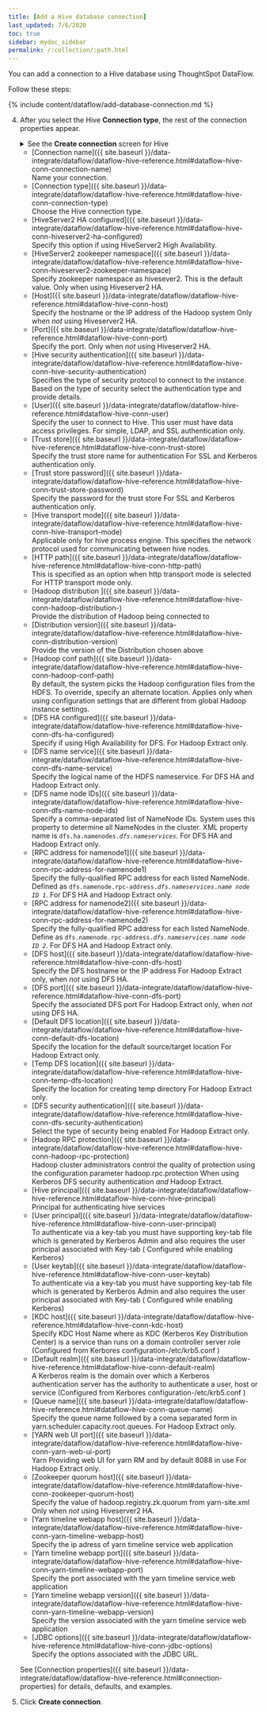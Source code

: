 ```yaml
---
title: [Add a Hive database connection]
last_updated: 7/6/2020
toc: true
sidebar: mydoc_sidebar
permalink: /:collection/:path.html
---
```

You can add a connection to a Hive database using ThoughtSpot DataFlow.

Follow these steps:


{% include content/dataflow/add-database-connection.md %}

4. After you select the Hive **Connection type**, the rest of the connection properties appear.

   <details>
     <summary>See the <strong>Create connection</strong> screen for Hive</summary>
     <p>
      <img src="../../images/dataflow-hive-create.png" alt="Create Hive connection" /></p>
   </details>

   * [Connection name]({{ site.baseurl }}/data-integrate/dataflow/dataflow-hive-reference.html#dataflow-hive-conn-connection-name)<br/>Name your connection.
   * [Connection type]({{ site.baseurl }}/data-integrate/dataflow/dataflow-hive-reference.html#dataflow-hive-conn-connection-type)<br/>Choose the Hive connection type.
   * [HiveServer2 HA configured]({{ site.baseurl }}/data-integrate/dataflow/dataflow-hive-reference.html#dataflow-hive-conn-hiveserver2-ha-configured)<br/>Specify this option if using HiveServer2 High Availability.
   * [HiveServer2 zookeeper namespace]({{ site.baseurl }}/data-integrate/dataflow/dataflow-hive-reference.html#dataflow-hive-conn-hiveserver2-zookeeper-namespace)<br/>Specify zookeeper namespace as hivesever2. This is the default value. Only when using Hiveserver2 HA.
   * [Host]({{ site.baseurl }}/data-integrate/dataflow/dataflow-hive-reference.html#dataflow-hive-conn-host)<br/>Specify the hostname or the IP address of the Hadoop system Only when <em>not</em> using Hiveserver2 HA.
   * [Port]({{ site.baseurl }}/data-integrate/dataflow/dataflow-hive-reference.html#dataflow-hive-conn-port)<br/>Specify the port. Only when <em>not</em> using Hiveserver2 HA.
   * [Hive security authentication]({{ site.baseurl }}/data-integrate/dataflow/dataflow-hive-reference.html#dataflow-hive-conn-hive-security-authentication)<br/>Specifies the type of security protocol to connect to the instance. Based on the type of security select the authentication type and provide details.
   * [User]({{ site.baseurl }}/data-integrate/dataflow/dataflow-hive-reference.html#dataflow-hive-conn-user)<br/>Specify the user to connect to Hive. This user must have data access privileges. For simple, LDAP, and SSL authentication only.
   * [Trust store]({{ site.baseurl }}/data-integrate/dataflow/dataflow-hive-reference.html#dataflow-hive-conn-trust-store)<br/>Specify the trust store name for authentication For SSL and Kerberos authentication only.
   * [Trust store password]({{ site.baseurl }}/data-integrate/dataflow/dataflow-hive-reference.html#dataflow-hive-conn-trust-store-password)<br/>Specify the password for the trust store For SSL and Kerberos authentication only.
   * [Hive transport mode]({{ site.baseurl }}/data-integrate/dataflow/dataflow-hive-reference.html#dataflow-hive-conn-hive-transport-mode)<br/>Applicable only for hive process engine. This specifies the network protocol used for communicating between hive nodes.
   * [HTTP path]({{ site.baseurl }}/data-integrate/dataflow/dataflow-hive-reference.html#dataflow-hive-conn-http-path)<br/>This is specified as an option when http transport mode is selected For HTTP transport mode only.
   * [Hadoop distribution ]({{ site.baseurl }}/data-integrate/dataflow/dataflow-hive-reference.html#dataflow-hive-conn-hadoop-distribution-)<br/>Provide the distribution of Hadoop being connected to
   * [Distribution version]({{ site.baseurl }}/data-integrate/dataflow/dataflow-hive-reference.html#dataflow-hive-conn-distribution-version)<br/>Provide the version of the Distribution chosen above
   * [Hadoop conf path]({{ site.baseurl }}/data-integrate/dataflow/dataflow-hive-reference.html#dataflow-hive-conn-hadoop-conf-path)<br/>By default, the system picks the Hadoop configuration files from the HDFS. To override, specify an alternate location. Applies only when using configuration settings that are different from global Hadoop instance settings.
   * [DFS HA configured]({{ site.baseurl }}/data-integrate/dataflow/dataflow-hive-reference.html#dataflow-hive-conn-dfs-ha-configured)<br/>Specify if using High Availability for DFS. For Hadoop Extract only.
   * [DFS name service]({{ site.baseurl }}/data-integrate/dataflow/dataflow-hive-reference.html#dataflow-hive-conn-dfs-name-service)<br/>Specify the logical name of the HDFS nameservice.  For DFS HA and Hadoop Extract only.
   * [DFS name node IDs]({{ site.baseurl }}/data-integrate/dataflow/dataflow-hive-reference.html#dataflow-hive-conn-dfs-name-node-ids)<br/>Specify a comma-separated list of NameNode IDs. System uses this property to determine all NameNodes in the cluster. XML property name is <code>dfs.ha.namenodes.<em>dfs.nameservices</em></code>. For DFS HA and Hadoop Extract only.
   * [RPC address for namenode1]({{ site.baseurl }}/data-integrate/dataflow/dataflow-hive-reference.html#dataflow-hive-conn-rpc-address-for-namenode1)<br/>Specify the fully-qualified RPC address for each listed NameNode. Defined as <code>dfs.namenode.rpc-address.<em>dfs.nameservices</em>.<em>name node ID 1</em></code>. For DFS HA and Hadoop Extract only.
   * [RPC address for namenode2]({{ site.baseurl }}/data-integrate/dataflow/dataflow-hive-reference.html#dataflow-hive-conn-rpc-address-for-namenode2)<br/>Specify the fully-qualified RPC address for each listed NameNode. Define as <code>dfs.namenode.rpc-address.<em>dfs.nameservices</em>.<em>name node ID 2</em></code>. For DFS HA and Hadoop Extract only.
   * [DFS host]({{ site.baseurl }}/data-integrate/dataflow/dataflow-hive-reference.html#dataflow-hive-conn-dfs-host)<br/>Specify the DFS hostname or the IP address For Hadoop Extract only, when <em>not</em> using DFS HA.
   * [DFS port]({{ site.baseurl }}/data-integrate/dataflow/dataflow-hive-reference.html#dataflow-hive-conn-dfs-port)<br/>Specify the associated DFS port For Hadoop Extract only, when <em>not</em> using DFS HA.
   * [Default DFS location]({{ site.baseurl }}/data-integrate/dataflow/dataflow-hive-reference.html#dataflow-hive-conn-default-dfs-location)<br/>Specify the location for the default source/target location For Hadoop Extract only.
   * [Temp DFS location]({{ site.baseurl }}/data-integrate/dataflow/dataflow-hive-reference.html#dataflow-hive-conn-temp-dfs-location)<br/>Specify the location for creating temp directory For Hadoop Extract only.
   * [DFS security authentication]({{ site.baseurl }}/data-integrate/dataflow/dataflow-hive-reference.html#dataflow-hive-conn-dfs-security-authentication)<br/>Select the type of security being enabled  For Hadoop Extract only.
   * [Hadoop RPC protection]({{ site.baseurl }}/data-integrate/dataflow/dataflow-hive-reference.html#dataflow-hive-conn-hadoop-rpc-protection)<br/>Hadoop cluster administrators control the quality of protection using the configuration parameter hadoop.rpc.protection When using Kerberos DFS security authentication <em>and</em> Hadoop Extract.
   * [Hive principal]({{ site.baseurl }}/data-integrate/dataflow/dataflow-hive-reference.html#dataflow-hive-conn-hive-principal)<br/>Principal for authenticating hive services
   * [User principal]({{ site.baseurl }}/data-integrate/dataflow/dataflow-hive-reference.html#dataflow-hive-conn-user-principal)<br/>To authenticate via a key-tab you must have supporting key-tab file which is generated by Kerberos Admin and also requires the user principal associated with Key-tab ( Configured while enabling Kerberos)
   * [User keytab]({{ site.baseurl }}/data-integrate/dataflow/dataflow-hive-reference.html#dataflow-hive-conn-user-keytab)<br/>To authenticate via a key-tab you must have supporting key-tab file which is generated by Kerberos Admin and also requires the user principal associated with Key-tab ( Configured while enabling Kerberos)
   * [KDC host]({{ site.baseurl }}/data-integrate/dataflow/dataflow-hive-reference.html#dataflow-hive-conn-kdc-host)<br/>Specify KDC Host Name where as KDC (Kerberos Key Distribution Center) is a service than runs on a domain controller server role (Configured from Kerbores configuration-/etc/krb5.conf )
   * [Default realm]({{ site.baseurl }}/data-integrate/dataflow/dataflow-hive-reference.html#dataflow-hive-conn-default-realm)<br/>A Kerberos realm is the domain over which a Kerberos authentication server has the authority to authenticate a user, host or service (Configured from Kerbores configuration-/etc/krb5.conf )
   * [Queue name]({{ site.baseurl }}/data-integrate/dataflow/dataflow-hive-reference.html#dataflow-hive-conn-queue-name)<br/>Specify the queue name followed by a coma separated form in yarn.scheduler.capacity.root.queues.  For Hadoop Extract only.
   * [YARN web UI port]({{ site.baseurl }}/data-integrate/dataflow/dataflow-hive-reference.html#dataflow-hive-conn-yarn-web-ui-port)<br/>Yarn Providing web UI for yarn RM and by default 8088 in use For Hadoop Extract only.
   * [Zookeeper quorum host]({{ site.baseurl }}/data-integrate/dataflow/dataflow-hive-reference.html#dataflow-hive-conn-zookeeper-quorum-host)<br/>Specify the value of hadoop.registry.zk.quorum from yarn-site.xml Only when <em>not</em> using Hiveserver2 HA.
   * [Yarn timeline webapp host]({{ site.baseurl }}/data-integrate/dataflow/dataflow-hive-reference.html#dataflow-hive-conn-yarn-timeline-webapp-host)<br/>Specify the ip adress of yarn timeline service web application
   * [Yarn timeline webapp port]({{ site.baseurl }}/data-integrate/dataflow/dataflow-hive-reference.html#dataflow-hive-conn-yarn-timeline-webapp-port)<br/>Specify the port associated with the yarn timeline service web application
   * [Yarn timeline webapp version]({{ site.baseurl }}/data-integrate/dataflow/dataflow-hive-reference.html#dataflow-hive-conn-yarn-timeline-webapp-version)<br/>Specify the version associated with the yarn timeline service web application
   * [JDBC options]({{ site.baseurl }}/data-integrate/dataflow/dataflow-hive-reference.html#dataflow-hive-conn-jdbc-options)<br/>Specify the options associated with the JDBC URL.

   See [Connection properties]({{ site.baseurl }}/data-integrate/dataflow/dataflow-hive-reference.html#connection-properties) for details, defaults, and examples.

5. Click **Create connection**.   
